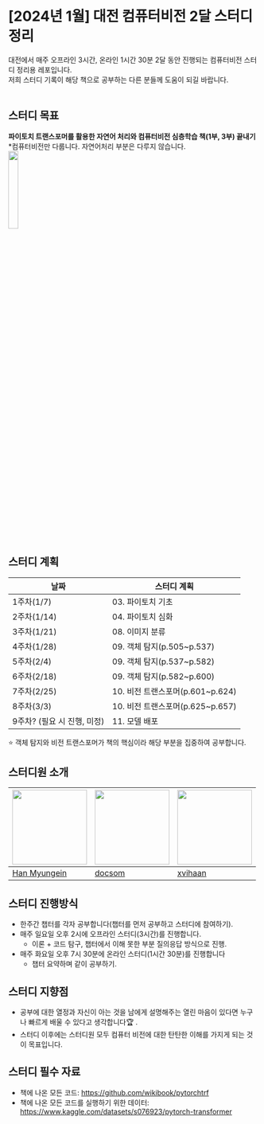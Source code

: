 # [2024년 1월] 대전 컴퓨터비전 2달 스터디 정리
대전에서 매주 오프라인 3시간, 온라인 1시간 30분 2달 동안 진행되는 컴퓨터비전 스터디 정리용 레포입니다.   
저희 스터디 기록이 해당 책으로 공부하는 다른 분들께 도움이 되길 바랍니다.</br></br>

      
## 스터디 목표
**파이토치 트랜스포머를 활용한 자연어 처리와 컴퓨터비전 심층학습 책(1부, 3부) 끝내기**   
*컴퓨터비전만 다룹니다. 자연어처리 부분은 다루지 않습니다.         
<img src="https://github.com/hanmyu/computervision_transformer_pytorch/assets/157959298/ab649751-28b5-48e1-b5d6-6677bb63a453" width="20%"></img>
</br>

       
## 스터디 계획
| 날짜 | 스터디 계획 |
| --- | --- |
| 1주차(1/7)  | 03. 파이토치 기초 |
| 2주차(1/14) | 04. 파이토치 심화 |
| 3주차(1/21) | 08. 이미지 분류 |
| 4주차(1/28) | 09. 객체 탐지(p.505~p.537) |
| 5주차(2/4) | 09. 객체 탐지(p.537~p.582) |
| 6주차(2/18) | 09. 객체 탐지(p.582~p.600) |
| 7주차(2/25) | 10. 비전 트랜스포머(p.601~p.624) |
| 8주차(3/3) | 10. 비전 트랜스포머(p.625~p.657) |
| 9주차? (필요 시 진행, 미정) | 11. 모델 배포 |    

⭐ 객체 탐지와 비전 트랜스포머가 책의 핵심이라 해당 부분을 집중하여 공부합니다.     


## 스터디원 소개
| [<img src="https://github.com/hanmyu.png" width="150px;"/>](https://github.com/hanmyu) | [<img src="https://github.com/docsom.png" width="150px;"/>](https://github.com/docsom) | [<img src="https://github.com/xvihaan.png" width="150px;"/>](https://github.com/xvihaan) |
| --- | --- | --- |
| [Han Myungein](https://github.com/hanmyu) | [docsom](https://github.com/docsom) | [xvihaan](https://github.com/xvihaan) |

       
## 스터디 진행방식
- 한주간 챕터를 각자 공부합니다(챕터를 먼저 공부하고 스터디에 참여하기).
- 매주 일요일 오후 2시에 오프라인 스터디(3시간)를 진행합니다.
    - 이론 + 코드 탐구, 챕터에서 이해 못한 부분 질의응답 방식으로 진행.
- 매주 화요일 오후 7시 30분에 온라인 스터디(1시간 30분)를 진행합니다
    - 챕터 요약하며 같이 공부하기.


## 스터디 지향점
- 공부에 대한 열정과 자신이 아는 것을 남에게 설명해주는 열린 마음이 있다면 누구나 빠르게 배울 수 있다고 생각합니다🏆 .
- 스터디 이후에는 스터디원 모두 컴퓨터 비전에 대한 탄탄한 이해를 가지게 되는 것이 목표입니다.     


## 스터디 필수 자료
- 책에 나온 모든 코드: https://github.com/wikibook/pytorchtrf       
- 책에 나온 모든 코드를 실행하기 위한 데이터: https://www.kaggle.com/datasets/s076923/pytorch-transformer
